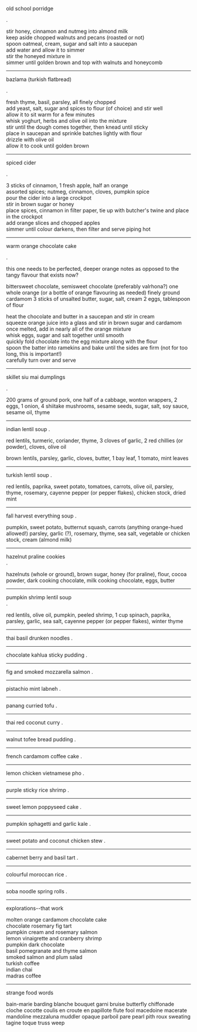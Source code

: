 old school porridge

.

stir honey, cinnamon and nutmeg into almond milk  
keep aside chopped walnuts and pecans (roasted or not)  
spoon oatmeal, cream, sugar and salt into a saucepan  
add water and allow it to simmer  
stir the honeyed mixture in  
simmer until golden brown and top with walnuts and honeycomb


---

bazlama (turkish flatbread)

.

fresh thyme, basil, parsley, all finely chopped  
add yeast, salt, sugar and spices to flour (of choice) and stir well  
allow it to sit warm for a few minutes  
whisk yoghurt, herbs and olive oil into the mixture  
stir until the dough comes together, then knead until sticky  
place in saucepan and sprinkle batches lightly with flour  
drizzle with olive oil  
allow it to cook until golden brown  

---

spiced cider

.

3 sticks of cinnamon, 1 fresh apple, half an orange  
assorted spices; nutmeg, cinnamon, cloves, pumpkin spice  
pour the cider into a large crockpot  
stir in brown sugar or honey  
place spices, cinnamon in filter paper, tie up with butcher's twine and place in the crockpot  
add orange slices and chopped apples  
simmer until colour darkens, then filter and serve piping hot  

---

warm orange chocolate cake

.

this one needs to be perfected, deeper orange notes as opposed to the tangy flavour that exists now?  

bittersweet chocolate, semisweet chocolate (preferably valrhona?)
one whole orange (or a bottle of orange flavouring as needed)
finely ground cardamom
3 sticks of unsalted butter, sugar, salt, cream
2 eggs, tablespoon of flour


heat the chocolate and butter in a saucepan and stir in cream  
squeeze orange juice into a glass and stir in brown sugar and cardamom  
once melted, add in nearly all of the orange mixture  
whisk eggs, sugar and salt together until smooth  
quickly fold chocolate into the egg mixture along with the flour  
spoon the batter into ramekins and bake until the sides are firm (not for too long, this is important!)  
carefully turn over and serve


---

skillet siu mai dumplings   

.

200 grams of ground pork, one half of a cabbage, wonton wrappers, 2 eggs, 1 onion, 4 shiitake mushrooms, sesame seeds, sugar, salt, soy sauce, sesame oil, thyme

---

indian lentil soup
.

red lentils, turmeric, coriander, thyme, 3 cloves of garlic, 2 red chillies (or powder), cloves, olive oil  
  
brown lentils, parsley, garlic, cloves, butter, 1 bay leaf, 1 tomato, mint leaves


---

turkish lentil soup
.

red lentils, paprika, sweet potato, tomatoes, carrots, olive oil, parsley, thyme, rosemary, cayenne pepper (or pepper flakes), chicken stock, dried mint  

---

fall harvest everything soup
.

pumpkin, sweet potato, butternut squash, carrots (anything orange-hued allowed!) parsley, garlic (?), rosemary, thyme, sea salt, vegetable or chicken stock, cream (almond milk)

---

hazelnut praline cookies  
.

hazelnuts (whole or ground), brown sugar, honey (for praline), flour, cocoa powder, dark cooking chocolate, milk cooking chocolate, eggs, butter

---

pumpkin shrimp lentil soup  
.

red lentils, olive oil, pumpkin, peeled shrimp, 1 cup spinach, paprika, parsley, garlic, sea salt, cayenne pepper (or pepper flakes), winter thyme

---

thai basil drunken noodles
.

---


chocolate kahlua sticky pudding
.

---

fig and smoked mozzarella salmon
.

---

pistachio mint labneh
.

---

panang curried tofu
.

---

thai red coconut curry
.

---

walnut tofee bread pudding
.


---

french cardamom coffee cake
.

---

lemon chicken vietnamese pho
.

---

purple sticky rice shrimp
.

---

sweet lemon poppyseed cake
.

---

pumpkin sphagetti and garlic kale
.

---

sweet potato and coconut chicken stew
.

---

cabernet berry and basil tart
.

---

colourful moroccan rice
.

---

soba noodle spring rolls
.

---

explorations--that work    

molten orange cardamom chocolate cake  
chocolate rosemary fig tart  
pumpkin cream and rosemary salmon  
lemon vinaigrette and cranberry shrimp  
pumpkin dark chocolate  
basil pomegranate and thyme salmon  
smoked salmon and plum salad  
turkish coffee  
indian chai  
madras coffee  

---

strange food words   

bain-marie
barding
blanche
bouquet garni
bruise
butterfly
chiffonade
cloche
cocotte
coulis
en croute
en papillote
flute
fool
macedoine
macerate
mandoline
mezzaluna
muddler
opaque
parboil
pare
pearl
pith
roux
sweating
tagine
toque
truss
weep


